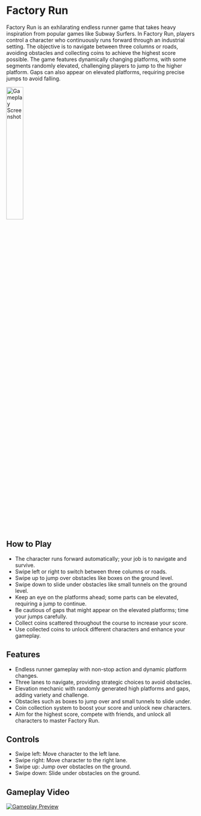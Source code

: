 # Factory Run

Factory Run is an exhilarating endless runner game that takes heavy inspiration from popular games like Subway Surfers. In Factory Run, players control a character who continuously runs forward through an industrial setting. The objective is to navigate between three columns or roads, avoiding obstacles and collecting coins to achieve the highest score possible. The game features dynamically changing platforms, with some segments randomly elevated, challenging players to jump to the higher platform. Gaps can also appear on elevated platforms, requiring precise jumps to avoid falling.

<img src="media/play.gif" alt="Gameplay Screenshot" width="30%">


## How to Play

- The character runs forward automatically; your job is to navigate and survive.
- Swipe left or right to switch between three columns or roads.
- Swipe up to jump over obstacles like boxes on the ground level.
- Swipe down to slide under obstacles like small tunnels on the ground level.
- Keep an eye on the platforms ahead; some parts can be elevated, requiring a jump to continue.
- Be cautious of gaps that might appear on the elevated platforms; time your jumps carefully.
- Collect coins scattered throughout the course to increase your score.
- Use collected coins to unlock different characters and enhance your gameplay.

## Features

- Endless runner gameplay with non-stop action and dynamic platform changes.
- Three lanes to navigate, providing strategic choices to avoid obstacles.
- Elevation mechanic with randomly generated high platforms and gaps, adding variety and challenge.
- Obstacles such as boxes to jump over and small tunnels to slide under.
- Coin collection system to boost your score and unlock new characters.
- Aim for the highest score, compete with friends, and unlock all characters to master Factory Run.

## Controls

- Swipe left: Move character to the left lane.
- Swipe right: Move character to the right lane.
- Swipe up: Jump over obstacles on the ground.
- Swipe down: Slide under obstacles on the ground.
## Gameplay Video
[![Gameplay Preview](https://img.youtube.com/vi/v6rg9e2535c/0.jpg)](https://www.youtube.com/watch?v=v6rg9e2535c)
